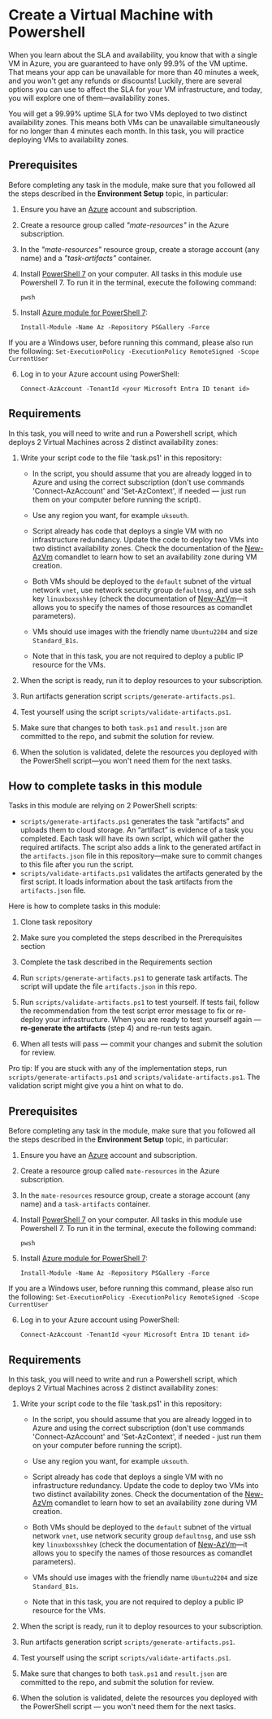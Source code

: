 # Create a Virtual Machine with Powershell

When you learn about the SLA and availability, you know that with a single VM in Azure, you are guaranteed to have only 99.9% of the VM uptime. That means your app can be unavailable for more than 40 minutes a week, and you won't get any refunds or discounts! Luckily, there are several options you can use to affect the SLA for your VM infrastructure, and today, you will explore one of them—availability zones. 

You will get a 99.99% uptime SLA for two VMs deployed to two distinct availability zones. This means both VMs can be unavailable simultaneously for no longer than 4 minutes each month. In this task, you will practice deploying VMs to availability zones. 

## Prerequisites

Before completing any task in the module, make sure that you followed all the steps described in the **Environment Setup** topic, in particular: 

1. Ensure you have an [Azure](https://azure.microsoft.com/en-us/free/) account and subscription.

2. Create a resource group called *"mate-resources"* in the Azure subscription.

3. In the *"mate-resources"* resource group, create a storage account (any name) and a *"task-artifacts"* container.

4. Install [PowerShell 7](https://learn.microsoft.com/en-us/powershell/scripting/install/installing-powershell?view=powershell-7.4) on your computer. All tasks in this module use Powershell 7. To run it in the terminal, execute the following command: 
    ```
    pwsh
    ```

5. Install [Azure module for PowerShell 7](https://learn.microsoft.com/en-us/powershell/azure/install-azure-powershell?view=azps-11.3.0): 
    ```
    Install-Module -Name Az -Repository PSGallery -Force
    ```
If you are a Windows user, before running this command, please also run the following: 
    ```
    Set-ExecutionPolicy -ExecutionPolicy RemoteSigned -Scope CurrentUser
    ```

6. Log in to your Azure account using PowerShell:
    ```
    Connect-AzAccount -TenantId <your Microsoft Entra ID tenant id>
    ```

## Requirements

In this task, you will need to write and run a Powershell script, which deploys 2 Virtual Machines across 2 distinct availability zones: 

1. Write your script code to the file 'task.ps1' in this repository:
    
    - In the script, you should assume that you are already logged in to Azure and using the correct subscription (don't use commands 'Connect-AzAccount' and 'Set-AzContext', if needed — just run them on your computer before running the script). 

    - Use any region you want, for example `uksouth`. 

    - Script already has code that deploys a single VM with no infrastructure redundancy. Update the code to deploy two VMs into two distinct availability zones. Check the documentation of the [New-AzVm](https://learn.microsoft.com/en-us/powershell/module/az.compute/new-azvm?view=azps-11.5.0) comandlet to learn how to set an availability zone during VM creation. 
    
    - Both VMs should be deployed to the `default` subnet of the virtual network `vnet`, use network security group `defaultnsg`, and use ssh key `linuxboxsshkey` (check the documentation of [New-AzVm](https://learn.microsoft.com/en-us/powershell/module/az.compute/new-azvm?view=azps-11.5.0)—it allows you to specify the names of those resources as comandlet parameters). 

    - VMs should use images with the friendly name `Ubuntu2204` and size `Standard_B1s`.

    - Note that in this task, you are not required to deploy a public IP resource for the VMs. 

2. When the script is ready, run it to deploy resources to your subscription. 

3. Run artifacts generation script `scripts/generate-artifacts.ps1`.

4. Test yourself using the script `scripts/validate-artifacts.ps1`.

5. Make sure that changes to both `task.ps1` and `result.json` are committed to the repo, and submit the solution for review. 

6. When the solution is validated, delete the resources you deployed with the PowerShell script—you won't need them for the next tasks. 

## How to complete tasks in this module 

Tasks in this module are relying on 2 PowerShell scripts: 

- `scripts/generate-artifacts.ps1` generates the task “artifacts” and uploads them to cloud storage. An “artifact” is evidence of a task you completed. Each task will have its own script, which will gather the required artifacts. The script also adds a link to the generated artifact in the `artifacts.json` file in this repository—make sure to commit changes to this file after you run the script. 
- `scripts/validate-artifacts.ps1` validates the artifacts generated by the first script. It loads information about the task artifacts from the `artifacts.json` file.

Here is how to complete tasks in this module:

1. Clone task repository

2. Make sure you completed the steps described in the Prerequisites section

3. Complete the task described in the Requirements section 

4. Run `scripts/generate-artifacts.ps1` to generate task artifacts. The script will update the file `artifacts.json` in this repo. 

5. Run `scripts/validate-artifacts.ps1` to test yourself. If tests fail, follow the recommendation from the test script error message to fix or re-deploy your infrastructure. When you are ready to test yourself again — **re-generate the artifacts** (step 4) and re-run tests again. 

6. When all tests will pass — commit your changes and submit the solution for review. 

Pro tip: If you are stuck with any of the implementation steps, run `scripts/generate-artifacts.ps1` and `scripts/validate-artifacts.ps1`. The validation script might give you a hint on what to do.  

## Prerequisites

Before completing any task in the module, make sure that you followed all the steps described in the **Environment Setup** topic, in particular: 

1. Ensure you have an [Azure](https://azure.microsoft.com/en-us/free/) account and subscription.

2. Create a resource group called `mate-resources` in the Azure subscription.

3. In the `mate-resources` resource group, create a storage account (any name) and a `task-artifacts` container.

4. Install [PowerShell 7](https://learn.microsoft.com/en-us/powershell/scripting/install/installing-powershell?view=powershell-7.4) on your computer. All tasks in this module use Powershell 7. To run it in the terminal, execute the following command: 
    ```
    pwsh
    ```

5. Install [Azure module for PowerShell 7](https://learn.microsoft.com/en-us/powershell/azure/install-azure-powershell?view=azps-11.3.0): 
    ```
    Install-Module -Name Az -Repository PSGallery -Force
    ```
If you are a Windows user, before running this command, please also run the following: 
    ```
    Set-ExecutionPolicy -ExecutionPolicy RemoteSigned -Scope CurrentUser
    ```

6. Log in to your Azure account using PowerShell:
    ```
    Connect-AzAccount -TenantId <your Microsoft Entra ID tenant id>
    ```

## Requirements

In this task, you will need to write and run a Powershell script, which deploys 2 Virtual Machines across 2 distinct availability zones: 

1. Write your script code to the file 'task.ps1' in this repository:
    
    - In the script, you should assume that you are already logged in to Azure and using the correct subscription (don't use commands 'Connect-AzAccount' and 'Set-AzContext', if needed - just run them on your computer before running the script). 

    - Use any region you want, for example `uksouth`. 

    - Script already has code that deploys a single VM with no infrastructure redundancy. Update the code to deploy two VMs into two distinct availability zones. Check the documentation of the [New-AzVm](https://learn.microsoft.com/en-us/powershell/module/az.compute/new-azvm?view=azps-11.5.0) comandlet to learn how to set an availability zone during VM creation. 
    
    - Both VMs should be deployed to the `default` subnet of the virtual network `vnet`, use network security group `defaultnsg`, and use ssh key `linuxboxsshkey` (check the documentation of [New-AzVm](https://learn.microsoft.com/en-us/powershell/module/az.compute/new-azvm?view=azps-11.5.0)—it allows you to specify the names of those resources as comandlet parameters). 

    - VMs should use images with the friendly name `Ubuntu2204` and size `Standard_B1s`.

    - Note that in this task, you are not required to deploy a public IP resource for the VMs. 

2. When the script is ready, run it to deploy resources to your subscription. 

3. Run artifacts generation script `scripts/generate-artifacts.ps1`.

4. Test yourself using the script `scripts/validate-artifacts.ps1`.

5. Make sure that changes to both `task.ps1` and `result.json` are committed to the repo, and submit the solution for review. 

6. When the solution is validated, delete the resources you deployed with the PowerShell script — you won't need them for the next tasks. 
